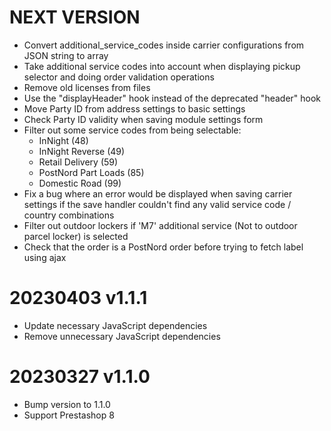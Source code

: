 NEXT VERSION
========
* Convert additional_service_codes inside carrier configurations from JSON string to array
* Take additional service codes into account when displaying pickup selector and doing order validation operations
* Remove old licenses from files
* Use the "displayHeader" hook instead of the deprecated "header" hook
* Move Party ID from address settings to basic settings
* Check Party ID validity when saving module settings form
* Filter out some service codes from being selectable:
  - InNight (48)
  - InNight Reverse (49)
  - Retail Delivery (59)
  - PostNord Part Loads (85)
  - Domestic Road (99)
* Fix a bug where an error would be displayed when saving carrier settings if the save handler couldn't find any
  valid service code / country combinations
* Filter out outdoor lockers if 'M7' additional service (Not to outdoor parcel locker) is selected
* Check that the order is a PostNord order before trying to fetch label using ajax

20230403 v1.1.1
========
* Update necessary JavaScript dependencies
* Remove unnecessary JavaScript dependencies

20230327 v1.1.0
========
* Bump version to 1.1.0
* Support Prestashop 8
